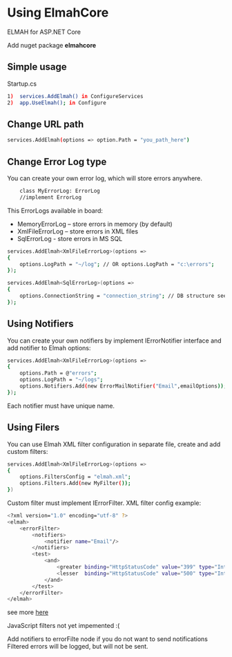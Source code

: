 # Using ElmahCore
ELMAH for ASP.NET Core

Add nuget package **elmahcore**

## Simple usage
 Startup.cs
```sh
1)	services.AddElmah() in ConfigureServices 
2)	app.UseElmah(); in Configure
```

## Change URL path
```sh
services.AddElmah(options => option.Path = "you_path_here")
```
## Change Error Log type
You can create your own error log, which will store errors anywhere.
```sh
    class MyErrorLog: ErrorLog
    //implement ErrorLog
```
 This ErrorLogs available in board:
 - MemoryErrorLog – store errors in memory (by default)
 - XmlFileErrorLog – store errors in XML files
 - SqlErrorLog - store errors in MS SQL
```sh
services.AddElmah<XmlFileErrorLog>(options =>
{
    options.LogPath = "~/log"; // OR options.LogPath = "с:\errors";
});
```
```sh
services.AddElmah<SqlErrorLog>(options =>
{
    options.ConnectionString = "connection_string"; // DB structure see here: https://bitbucket.org/project-elmah/main/downloads/ELMAH-1.2-db-SQLServer.sql
});
```
## Using Notifiers
You can create your own notifiers by implement IErrorNotifier interface and add notifier to Elmah options:
```sh
services.AddElmah<XmlFileErrorLog>(options =>
{
    options.Path = @"errors";
    options.LogPath = "~/logs";
    options.Notifiers.Add(new ErrorMailNotifier("Email",emailOptions));
});
```
Each notifier must have unique name.
## Using Filers
You can use Elmah XML filter configuration in separate file, create and add custom filters:
```sh
services.AddElmah<XmlFileErrorLog>(options =>
{
    options.FiltersConfig = "elmah.xml";
    options.Filters.Add(new MyFilter());
})
```
Custom filter must implement IErrorFilter.
XML filter config example:
```sh
<?xml version="1.0" encoding="utf-8" ?>
<elmah>
	<errorFilter>
		<notifiers>
			<notifier name="Email"/>
		</notifiers>
		<test>
			<and>
				<greater binding="HttpStatusCode" value="399" type="Int32" />
				<lesser  binding="HttpStatusCode" value="500" type="Int32" />
			</and> 
		</test>
	</errorFilter>
</elmah>
```
see more [here](https://elmah.github.io/a/error-filtering/examples/)

JavaScript filters not yet impemented :(

Add notifiers to errorFilte node if you do not want to send notifications
Filtered errors will be logged, but will not be sent.

